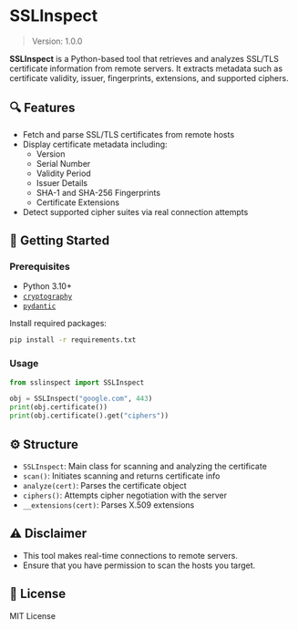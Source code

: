 # SSLInspect

> Version: 1.0.0

**SSLInspect** is a Python-based tool that retrieves and analyzes SSL/TLS certificate information from remote servers. It extracts metadata such as certificate validity, issuer, fingerprints, extensions, and supported ciphers.

## 🔍 Features

- Fetch and parse SSL/TLS certificates from remote hosts
- Display certificate metadata including:
  - Version
  - Serial Number
  - Validity Period
  - Issuer Details
  - SHA-1 and SHA-256 Fingerprints
  - Certificate Extensions
- Detect supported cipher suites via real connection attempts

## 🚀 Getting Started

### Prerequisites

- Python 3.10+
- [`cryptography`](https://pypi.org/project/cryptography/)
- [`pydantic`](https://pypi.org/project/pydantic/)

Install required packages:

```bash
pip install -r requirements.txt
```

### Usage

```python
from sslinspect import SSLInspect

obj = SSLInspect("google.com", 443)
print(obj.certificate())
print(obj.certificate().get("ciphers"))

```

## ⚙️ Structure

- `SSLInspect`: Main class for scanning and analyzing the certificate
- `scan()`: Initiates scanning and returns certificate info
- `analyze(cert)`: Parses the certificate object
- `ciphers()`: Attempts cipher negotiation with the server
- `__extensions(cert)`: Parses X.509 extensions

## ⚠️ Disclaimer

- This tool makes real-time connections to remote servers.
- Ensure that you have permission to scan the hosts you target.

## 📄 License

MIT License
